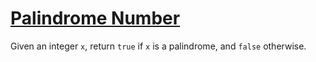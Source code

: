 # [Palindrome Number](https://leetcode.com/problems/palindrome-number/)

Given an integer `x`, return `true` if `x` is a palindrome, and `false` otherwise.